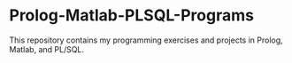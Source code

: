 # Prolog-Matlab-PLSQL-Programs

This repository contains my programming exercises and projects in Prolog, Matlab, and PL/SQL.
